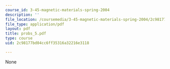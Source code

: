 ```yaml
---
course_id: 3-45-magnetic-materials-spring-2004
description: ''
file_location: /coursemedia/3-45-magnetic-materials-spring-2004/2c98177bd04cc6ff35316a32216e3118_probs_5.pdf
file_type: application/pdf
layout: pdf
title: probs_5.pdf
type: course
uid: 2c98177bd04cc6ff35316a32216e3118

---
```

None